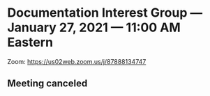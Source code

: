 # Documentation Interest Group — January 27, 2021 — 11:00 AM Eastern

Zoom:  https://us02web.zoom.us/j/87888134747

## Meeting canceled
